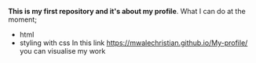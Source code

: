**This is my first repository and it's about my profile**. What I can do at the moment;
- html
- styling with css
In this link https://mwalechristian.github.io/My-profile/ you can visualise my work
